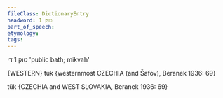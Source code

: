 ```yaml
---
fileClass: DictionaryEntry
headword: טוק 1
part_of_speech: 
etymology: 
tags: 
---
```

טוק 1
די
'public bath; mikvah'

{WESTERN}
tuk {westernmost CZECHIA (and Šafov), Beranek 1936: 69}

tük {CZECHIA and WEST SLOVAKIA, Beranek 1936: 69}
